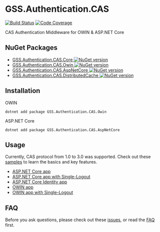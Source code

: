 # GSS.Authentication.CAS

[![Build Status][ci-badge]][ci] [![Code Coverage][codecov-badge]][codecov]

[ci]: https://github.com/akunzai/GSS.Authentication.CAS/actions?query=workflow%3ACI
[ci-badge]: https://github.com/akunzai/GSS.Authentication.CAS/workflows/CI/badge.svg
[codecov]: https://codecov.io/gh/akunzai/GSS.Authentication.CAS
[codecov-badge]: https://codecov.io/gh/akunzai/GSS.Authentication.CAS/branch/main/graph/badge.svg?token=JGG7Y07SR0

CAS Authentication Middleware for OWIN & ASP.NET Core

## NuGet Packages

- [GSS.Authentication.CAS.Core ![NuGet version](https://img.shields.io/nuget/v/GSS.Authentication.CAS.Core.svg?style=flat-square)](https://www.nuget.org/packages/GSS.Authentication.CAS.Core/)
- [GSS.Authentication.CAS.Owin ![NuGet version](https://img.shields.io/nuget/v/GSS.Authentication.CAS.Owin.svg?style=flat-square)](https://www.nuget.org/packages/GSS.Authentication.CAS.Owin/)
- [GSS.Authentication.CAS.AspNetCore ![NuGet version](https://img.shields.io/nuget/v/GSS.Authentication.CAS.AspNetCore.svg?style=flat-square)](https://www.nuget.org/packages/GSS.Authentication.CAS.AspNetCore/)
- [GSS.Authentication.CAS.DistributedCache ![NuGet version](https://img.shields.io/nuget/v/GSS.Authentication.CAS.DistributedCache.svg?style=flat-square)](https://www.nuget.org/packages/GSS.Authentication.CAS.DistributedCache/)

## Installation

OWIN

```shell
dotnet add package GSS.Authentication.CAS.Owin
```

ASP.NET Core

```shell
dotnet add package GSS.Authentication.CAS.AspNetCore
```

## Usage

Currently, CAS protocol from 1.0 to 3.0 was supported.
Check out these [samples](./samples/) to learn the basics and key features.

- [ASP.NET Core app](./samples/AspNetCoreSample/)
- [ASP.NET Core app with Single-Logout](./samples/AspNetCoreSingleLogoutSample/)
- [ASP.NET Core Identity app](./samples/AspNetCoreIdentitySample/)
- [OWIN app](./samples/OwinSample/)
- [OWIN app with Single-Logout](./samples/OwinSingleLogoutSample/)

## FAQ

Before you ask questions, please check out these [issues](https://github.com/akunzai/GSS.Authentication.CAS/issues?q=is%3Aissue+label%3Aquestion), or read the [FAQ](https://github.com/akunzai/GSS.Authentication.CAS/wiki/FAQ) first.
